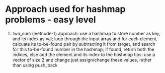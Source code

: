 # Approach used for hashmap problems - easy level

1. two_sum (leetcode-1)
approach: use a hashmap to store number as key, and its index as val; loop through the input array and for each element, calcuate its to-be-found pair by subtracting it from target, and search for this to-be-found number in the hashmap; if found, return both the indices, else add the element and its index to the hashmap
tips: use a vector of size 2 and change just assign/change these values, rather than using push_back